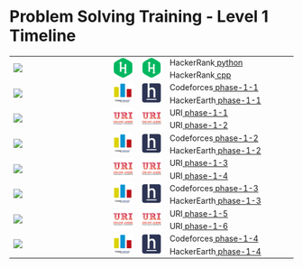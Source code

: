 # Problem Solving Training - Level 1 Timeline

<table>
    <tbody>
        <tr>
<td align="left" width="35%" rowspan=2><a href="/level-1/Timeline.md"><img src="https://github.com/cs-MohamedAyman/cs-MohamedAyman/blob/main/timeline/week-01-02.jpg"></img></a></td>
<td width="10%" rowspan=2><a href="/level-1/hackerrank/python"><img src="/logos/hackerrank.jpg"></img></a></td>
<td width="10%" rowspan=2><a href="/level-1/hackerrank/cpp"><img src="/logos/hackerrank.jpg"></img></a></td>
<td align="left">HackerRank<a href="/level-1/hackerrank/python"> python</a></td>
        </tr>
        <tr>
<td align="left">HackerRank<a href="/level-1/hackerrank/cpp"> cpp</a></td>
        </tr>
        <tr>
<td align="left" width="35%" rowspan=2><a href="/level-1/Timeline.md"><img src="https://github.com/cs-MohamedAyman/cs-MohamedAyman/blob/main/timeline/week-03-04.jpg"></img></a></td>
<td width="10%" rowspan=2><a href="/level-1/codeforces/phase-1-1"><img src="/logos/codeforces.jpg"></img></a></td>
<td width="10%" rowspan=2><a href="/level-1/hackerearth/phase-1-1"><img src="/logos/hackerearth.jpg"></img></a></td>
<td align="left">Codeforces<a href="/level-1/codeforces/phase-1-1"> phase-1-1</a></td>
        </tr>
        <tr>
<td align="left">HackerEarth<a href="/level-1/hackerearth/phase-1-1"> phase-1-1</a></td>
        </tr>
        <tr>
<td align="left" width="35%" rowspan=2><a href="/level-1/Timeline.md"><img src="https://github.com/cs-MohamedAyman/cs-MohamedAyman/blob/main/timeline/week-05-06.jpg"></img></a></td>
<td width="10%" rowspan=2><a href="/level-1/uri/phase-1-1"><img src="/logos/uri.jpg"></img></a></td>
<td width="10%" rowspan=2><a href="/level-1/uri/phase-1-2"><img src="/logos/uri.jpg"></img></a></td>
<td align="left">URI<a href="/level-1/uri/phase-1-1"> phase-1-1</a></td>
        </tr>
        <tr>
<td align="left">URI<a href="/level-1/uri/phase-1-2"> phase-1-2</a></td>
        </tr>
        <tr>
<td align="left" width="35%" rowspan=2><a href="/level-1/Timeline.md"><img src="https://github.com/cs-MohamedAyman/cs-MohamedAyman/blob/main/timeline/week-07-08.jpg"></img></a></td>
<td width="10%" rowspan=2><a href="/level-1/codeforces/phase-1-2"><img src="/logos/codeforces.jpg"></img></a></td>
<td width="10%" rowspan=2><a href="/level-1/hackerearth/phase-1-2"><img src="/logos/hackerearth.jpg"></img></a></td>
<td align="left">Codeforces<a href="/level-1/codeforces/phase-1-2"> phase-1-2</a></td>
        </tr>
        <tr>
<td align="left">HackerEarth<a href="/level-1/hackerearth/phase-1-2"> phase-1-2</a></td>
        </tr>
        <tr>
<td align="left" width="35%" rowspan=2><a href="/level-1/Timeline.md"><img src="https://github.com/cs-MohamedAyman/cs-MohamedAyman/blob/main/timeline/week-09-10.jpg"></img></a></td>
<td width="10%" rowspan=2><a href="/level-1/uri/phase-1-3"><img src="/logos/uri.jpg"></img></a></td>
<td width="10%" rowspan=2><a href="/level-1/uri/phase-1-4"><img src="/logos/uri.jpg"></img></a></td>
<td align="left">URI<a href="/level-1/uri/phase-1-3"> phase-1-3</a></td>
        </tr>
        <tr>
<td align="left">URI<a href="/level-1/uri/phase-1-4"> phase-1-4</a></td>
        </tr>
        <tr>
<td align="left" width="35%" rowspan=2><a href="/level-1/Timeline.md"><img src="https://github.com/cs-MohamedAyman/cs-MohamedAyman/blob/main/timeline/week-11-12.jpg"></img></a></td>
<td width="10%" rowspan=2><a href="/level-1/codeforces/phase-1-3"><img src="/logos/codeforces.jpg"></img></a></td>
<td width="10%" rowspan=2><a href="/level-1/hackerearth/phase-1-3"><img src="/logos/hackerearth.jpg"></img></a></td>
<td align="left">Codeforces<a href="/level-1/codeforces/phase-1-3"> phase-1-3</a></td>
        </tr>
        <tr>
<td align="left">HackerEarth<a href="/level-1/hackerearth/phase-1-3"> phase-1-3</a></td>
        </tr>
        <tr>
<td align="left" width="35%" rowspan=2><a href="/level-1/Timeline.md"><img src="https://github.com/cs-MohamedAyman/cs-MohamedAyman/blob/main/timeline/week-13-14.jpg"></img></a></td>
<td width="10%" rowspan=2><a href="/level-1/uri/phase-1-5"><img src="/logos/uri.jpg"></img></a></td>
<td width="10%" rowspan=2><a href="/level-1/uri/phase-1-6"><img src="/logos/uri.jpg"></img></a></td>
<td align="left">URI<a href="/level-1/uri/phase-1-5"> phase-1-5</a></td>
        </tr>
        <tr>
<td align="left">URI<a href="/level-1/uri/phase-1-6"> phase-1-6</a></td>
        </tr>
        <tr>
<td align="left" width="35%" rowspan=2><a href="/level-1/Timeline.md"><img src="https://github.com/cs-MohamedAyman/cs-MohamedAyman/blob/main/timeline/week-15-16.jpg"></img></a></td>
<td width="10%" rowspan=2><a href="/level-1/codeforces/phase-1-4"><img src="/logos/codeforces.jpg"></img></a></td>
<td width="10%" rowspan=2><a href="/level-1/hackerearth/phase-1-4"><img src="/logos/hackerearth.jpg"></img></a></td>
<td align="left">Codeforces<a href="/level-1/codeforces/phase-1-4"> phase-1-4</a></td>
        </tr>
        <tr>
<td align="left">HackerEarth<a href="/level-1/hackerearth/phase-1-4"> phase-1-4</a></td>
        </tr>
    </tbody>
</table>
